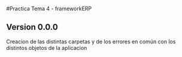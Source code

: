 #Practica Tema 4 - frameworkERP   
  
## Version 0.0.0  
Creacion de las distintas carpetas y de los errores en común con los distintos objetos de la aplicacion  

